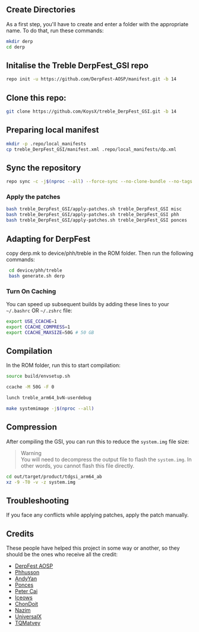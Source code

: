 ## Create Directories
As a first step, you'll have to create and enter a folder with the appropriate name.
To do that, run these commands:

```bash
mkdir derp
cd derp
```

## Initalise the Treble DerpFest_GSI repo
```bash
repo init -u https://github.com/DerpFest-AOSP/manifest.git -b 14
```

## Clone this repo:
```bash
git clone https://github.com/KoysX/treble_DerpFest_GSI.git -b 14
```

## Preparing local manifest
```bash
mkdir -p .repo/local_manifests
cp treble_DerpFest_GSI/manifest.xml .repo/local_manifests/dp.xml
```

## Sync the repository
```bash
repo sync -c -j$(nproc --all) --force-sync --no-clone-bundle --no-tags
```

### Apply the patches
```bash
bash treble_DerpFest_GSI/apply-patches.sh treble_DerpFest_GSI misc
bash treble_DerpFest_GSI/apply-patches.sh treble_DerpFest_GSI phh
bash treble_DerpFest_GSI/apply-patches.sh treble_DerpFest_GSI ponces
```

## Adapting for DerpFest
copy derp.mk to device/phh/treble in the ROM folder. Then run the following commands:
```bash
 cd device/phh/treble
 bash generate.sh derp
```

### Turn On Caching
You can speed up subsequent builds by adding these lines to your `~/.bashrc` OR `~/.zshrc` file:

```bash
export USE_CCACHE=1
export CCACHE_COMPRESS=1
export CCACHE_MAXSIZE=50G # 50 GB
```

## Compilation 
In the ROM folder, run this to start compilation:

```bash
source build/envsetup.sh

ccache -M 50G -F 0

lunch treble_arm64_bvN-userdebug 

make systemimage -j$(nproc --all)
```

## Compression
After compiling the GSI, you can run this to reduce the `system.img` file size:
> Warning<br>
> You will need to decompress the output file to flash the `system.img`. In other words, you cannot flash this file directly.

```bash
cd out/target/product/tdgsi_arm64_ab
xz -9 -T0 -v -z system.img 
```

## Troubleshooting
If you face any conflicts while applying patches, apply the patch manually.

## Credits
These people have helped this project in some way or another, so they should be the ones who receive all the credit:
- [DerpFest AOSP](https://github.com/DerpFest-AOSP/manifest)
- [Phhusson](https://github.com/phhusson)
- [AndyYan](https://github.com/AndyCGYan)
- [Ponces](https://github.com/ponces)
- [Peter Cai](https://github.com/PeterCxy)
- [Iceows](https://github.com/Iceows)
- [ChonDoit](https://github.com/ChonDoit)
- [Nazim](https://github.com/naz664)
- [UniversalX](https://github.com/orgs/UniversalX-devs/)
- [TQMatvey](https://github.com/TQMatvey)
